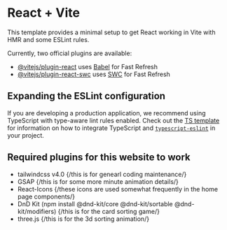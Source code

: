 # React + Vite

This template provides a minimal setup to get React working in Vite with HMR and some ESLint rules.

Currently, two official plugins are available:

- [@vitejs/plugin-react](https://github.com/vitejs/vite-plugin-react/blob/main/packages/plugin-react) uses [Babel](https://babeljs.io/) for Fast Refresh
- [@vitejs/plugin-react-swc](https://github.com/vitejs/vite-plugin-react/blob/main/packages/plugin-react-swc) uses [SWC](https://swc.rs/) for Fast Refresh

## Expanding the ESLint configuration

If you are developing a production application, we recommend using TypeScript with type-aware lint rules enabled. Check out the [TS template](https://github.com/vitejs/vite/tree/main/packages/create-vite/template-react-ts) for information on how to integrate TypeScript and [`typescript-eslint`](https://typescript-eslint.io) in your project.


## Required plugins for this website to work

- tailwindcss v4.0 {/this is for genearl coding maintenance/}
- GSAP {/this is for some more minute animation details/}
- React-Icons {/these icons are used somewhat frequently in the home page components/}
- DnD Kit (npm install @dnd-kit/core @dnd-kit/sortable @dnd-kit/modifiers) {/this is for the card sorting game/}
- three.js {/this is for the 3d sorting animation/}